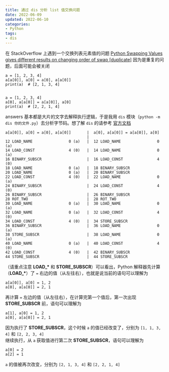 ```yaml
---
title: 通过 dis 分析 list 值交换问题
date: 2022-06-09
updated: 2022-06-10
categories: 
- Python
tags:
- dis
---
```



在 StackOverflow 上遇到一个交换列表元素值的问题 [Python Swapping Values gives different results on changing order of swap [duplicate]](https://stackoverflow.com/questions/72555438/python-swapping-values-gives-different-results-on-changing-order-of-swap) 因为是重复的问题，后面可能会被关闭  

```
a = [1, 2, 3, 4]
a[a[0]], a[0] = a[0], a[a[0]]
print(a)  # [2, 1, 3, 4]


a = [1, 2, 3, 4]
a[0], a[a[0]] = a[a[0]], a[0]
print(a)  # [2, 2, 1, 4]
```
answers 基本都是大片的文字去解释执行逻辑，于是我用 `dis` 模块（`python -m dis 你的文件.py`）去分析字节码。想了解 `dis` 的请参考 [官方文档](https://docs.python.org/3/library/dis.html)  

```
a[a[0]], a[0] = a[0], a[a[0]]       |  a[0], a[a[0]] = a[a[0]], a[0]
									|
12 LOAD_NAME                0 (a)   |  12 LOAD_NAME                0 (a)
14 LOAD_CONST               4 (0)   |  14 LOAD_NAME                0 (a)
16 BINARY_SUBSCR                    |  16 LOAD_CONST               4 (0)
18 LOAD_NAME                0 (a)   |  18 BINARY_SUBSCR
20 LOAD_NAME                0 (a)   |  20 BINARY_SUBSCR
22 LOAD_CONST               4 (0)   |  22 LOAD_NAME                0 (a)
24 BINARY_SUBSCR                    |  24 LOAD_CONST               4 (0)
26 BINARY_SUBSCR                    |  26 BINARY_SUBSCR
28 ROT_TWO                          |  28 ROT_TWO
30 LOAD_NAME                0 (a)   |  30 LOAD_NAME                0 (a)
32 LOAD_NAME                0 (a)   |  32 LOAD_CONST               4 (0)
34 LOAD_CONST               4 (0)   |  34 STORE_SUBSCR
36 BINARY_SUBSCR                    |  36 LOAD_NAME                0 (a)
38 STORE_SUBSCR                     |  38 LOAD_NAME                0 (a)
40 LOAD_NAME                0 (a)   |  40 LOAD_CONST               4 (0)
42 LOAD_CONST               4 (0)   |  42 BINARY_SUBSCR
44 STORE_SUBSCR                     |  44 STORE_SUBSCR
```
（请重点注意 **LOAD_\*** 和 **STORE_SUBSCR**）可以看出，Python 解释器先计算（**LOAD_\***）了 `=` 右边的值（从左往右），也就是说当前的语句可以理解为
```
a[a[0]], a[0] = 1, 2
a[0], a[a[0]] = 2, 1
```
再计算 `=` 左边的值（从左往右），在计算完第一个值后，第一次出现 **STORE_SUBSCR** 前，语句可以理解为
```
a[1], a[0] = 1, 2
a[0], a[a[0]] = 2, 1
```
因为执行了 **STORE_SUBSCR**，这个时候 `a` 的值已经改变了，分别为 `[1, 1, 3, 4]` 和 `[2, 2, 3, 4]`  
继续执行，从 `a` 获取值进行第二次 **STORE_SUBSCR**，语句可以理解为
```
a[0] = 2
a[2] = 1
```
`a` 的值被再次改变，分别为 `[2, 1, 3, 4]` 和 `[2, 2, 1, 4]`  
